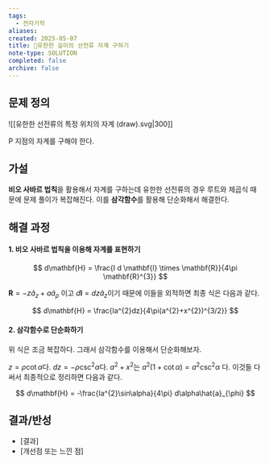 ```yaml
---
tags:
  - 전자기학
aliases: 
created: 2025-05-07
title: 🔬유한한 길이의 선전류 자계 구하기
note-type: SOLUTION
completed: false
archive: false
---
```



## 문제 정의
![[유한한 선전류의 특정 위치의 자계  (draw).svg|300]]

P 지점의 자계를 구해야 한다.

## 가설
**비오 사바르 법칙**을 활용해서 자계를 구하는데 유한한 선전류의 경우 루트와 제곱식 때문에 문제 풀이가 복잡해진다. 이를 **삼각함수**를 활용해 단순화해서 해결한다.

## 해결 과정
#### 1. 비오 사바르 법칙을 이용해 자계를 표현하기

$$
d\mathbf{H} = \frac{I d \mathbf{l} \times \mathbf{R}}{4\pi \mathbf{R}^{3}}
$$

$\mathbf{R} = -z \hat{a}_{z} + a \hat{a}_{\rho}$ 이고 $d\mathbf{l} = dz \hat{a}_{z}$이기 때문에 이들을 외적하면 최종 식은 다음과 같다.

$$
d\mathbf{H} = \frac{Ia^{2}dz}{4\pi(a^{2}+x^{2})^{3/2}}
$$
#### 2. 삼각함수로 단순화하기

위 식은 조금 복잡하다. 그래서 삼각함수를 이용해서 단순화해보자.

$z = \rho \cot \alpha$다. $dz = - \rho \csc ^{2} \alpha$다. $a^{2} + x^{2}$는 $a^{2} (1 + \cot\alpha) = a^{2}\csc ^{2}\alpha$ 다. 이것들 다 써서 최종적으로 정리하면 다음과 같다.

$$
d\mathbf{H} = -\frac{Ia^{2}\sin\alpha}{4\pi} d\alpha\hat{a}_{\phi}
$$

## 결과/반성
- [결과]
- [개선점 또는 느낀 점]